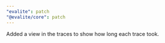 ```yaml
---
"evalite": patch
"@evalite/core": patch
---
```


Added a view in the traces to show how long each trace took.
